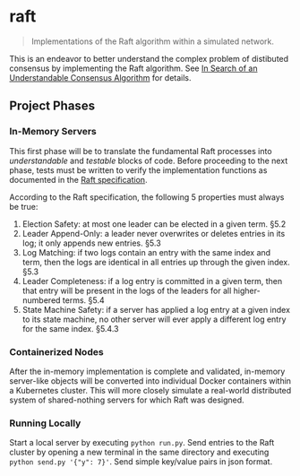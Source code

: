 # raft
> Implementations of the Raft algorithm within a simulated network.

This is an endeavor to better understand the complex problem of distibuted consensus by implementing the Raft algorithm.
See [In Search of an Understandable Consensus Algorithm](https://raft.github.io/raft.pdf) for details.

## Project Phases
### In-Memory Servers
This first phase will be to translate the fundamental Raft processes 
into _understandable_ and _testable_ blocks of code.
Before proceeding to the next phase, tests must be written to verify the implementation 
functions as documented in the [Raft specification](https://raft.github.io/raft.pdf).

According to the Raft specification, the following 5 properties must always be true:

1. Election Safety: at most one leader can be elected in a given term. §5.2
2. Leader Append-Only: a leader never overwrites or deletes entries in its log; it only appends new entries. §5.3
3. Log Matching: if two logs contain an entry with the same index and term, then the logs are identical in all entries up through the given index. §5.3
4. Leader Completeness: if a log entry is committed in a given term, then that entry will be present in the logs of the leaders for all higher-numbered terms. §5.4
5. State Machine Safety: if a server has applied a log entry at a given index to its state machine, no other server will ever apply a different log entry for the same index. §5.4.3 

### Containerized Nodes
After the in-memory implementation is complete and validated, in-memory server-like objects will be 
converted into individual Docker containers within a Kubernetes cluster. This will 
more closely simulate a real-world distributed system of shared-nothing servers for which Raft was designed.


### Running Locally
Start a local server by executing `python run.py`. Send entries to the Raft cluster by opening a new terminal in the same directory and executing `python send.py '{"y": 7}'`. Send simple key/value pairs in json format.
